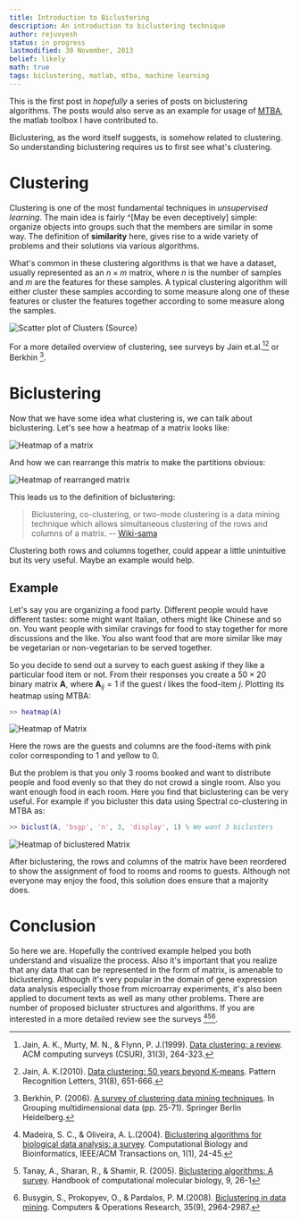 ```yaml
---
title: Introduction to Biclustering
description: An introduction to biclustering technique
author: rejuvyesh
status: in progress
lastmodified: 30 November, 2013
belief: likely
math: true
tags: biclustering, matlab, mtba, machine learning
---
```


This is the first post in _hopefully_ a series of posts on biclustering algorithms. The posts would also serve as an example for usage of [MTBA](http://iitk.ac.in/iil/mtba/), the matlab toolbox I have contributed to.

Biclustering, as the word itself suggests, is somehow related to clustering. So understanding biclustering requires us to first see what's clustering.

# Clustering

Clustering is one of the most fundamental techniques in _unsupervised learning_. The main idea is fairly ^[May be even deceptively] simple: organize objects into groups such that the members are similar in some way. The definition of **similarity** here, gives rise to a wide variety of problems and their solutions via various algorithms.

What's common in these clustering algorithms is that we have a dataset, usually represented as an $n \times m$ matrix, where $n$ is the number of samples and $m$ are the features for these samples. A typical clustering algorithm will either cluster these samples according to some measure along one of these features or cluster the features together according to some measure along the samples. 

![Scatter plot of Clusters  [(Source)](http://home.deib.polimi.it/matteucc/Clustering/tutorial_html/)](/images/clustering.png)


For a more detailed overview of clustering, see surveys by Jain et.al.[^jain1][^jain2] or Berkhin [^berkhin].

# Biclustering

Now that we have some idea what clustering is, we can talk about biclustering. Let's see how a heatmap of a matrix looks like:

![Heatmap of a matrix](/images/matrix_heatmap.png )

And how we can rearrange this matrix to make the partitions obvious:

![Heatmap of rearranged matrix](/images/rearrange_heatmap.png )

This leads us to the definition of biclustering:

> Biclustering, co-clustering, or two-mode clustering is a data mining technique which allows simultaneous clustering of the rows and columns of a matrix.
> -- [Wiki-sama](https://en.wikipedia.org/wiki/Biclustering)

Clustering both rows and columns together, could appear a little unintuitive but its very useful. Maybe an example would help.

## Example

Let's say you are organizing a food party. Different people would have different tastes: some might want Italian, others might like Chinese and so on. You want people with similar cravings for food to stay together for more discussions and the like. You also want food that are more similar like may be vegetarian or non-vegetarian to be served together. 

So you decide to send out a survey to each guest asking if they like a particular food item or not. From their responses you create a $50 \times 20$ binary matrix $\mathbf{A}$, where $\mathbf{A}_{ij} = 1$ if the guest $i$ likes the food-item $j$. Plotting its heatmap using MTBA:

```matlab
>> heatmap(A)
```
![Heatmap of Matrix](/images/party_heatmap.png )

Here the rows are the guests and columns are the food-items with pink color corresponding to $1$ and yellow to $0$.

But the problem is that you only 3 rooms booked and want to distribute people and food evenly so that they do not crowd a single room. Also you want enough food in each room. Here you find that biclustering can be very useful. For example if you bicluster this data using Spectral co-clustering in MTBA as:

```matlab
>> biclust(A, 'bsgp', 'n', 3, 'display', 1) % We want 3 biclusters
```
![Heatmap of biclustered Matrix](/images/party_cluster_heatmap.png ) 

After biclustering, the rows and columns of the matrix have been reordered to show the assignment of food to rooms and rooms to guests. Although not everyone may enjoy the food, this solution does ensure that a majority does.

# Conclusion

So here we are. Hopefully the contrived example helped you both understand and visualize the process. Also it's important that you realize that any data that can be represented in the form of matrix, is amenable to biclustering. Although it's very popular in the domain of gene expression data analysis especially those from microarray experiments, it's also been applied to document texts as well as many other problems. There are number of proposed bicluster structures and algorithms. If you are interested in a more detailed review see the surveys [^madeira][^tanay][^busygin].

[^jain1]: Jain, A. K., Murty, M. N., & Flynn, P. J.(1999). [Data clustering: a review](http://www.cs.rutgers.edu/~mlittman/courses/lightai03/jain99data.pdf). ACM computing surveys (CSUR), 31(3), 264-323.
[^jain2]: Jain, A. K.(2010). [Data clustering: 50 years beyond K-means](http://biometrics.cse.msu.edu/Presentations/FuLectureDec5.pdf). Pattern Recognition Letters, 31(8), 651-666.
[^berkhin]: Berkhin, P. (2006). [A survey of clustering data mining techniques](http://www-static.cc.gatech.edu/fac/Charles.Isbell/classes/reading/papers/berkhin02survey.pdf). In Grouping multidimensional data (pp. 25-71). Springer Berlin Heidelberg.

[^madeira]: Madeira, S. C., & Oliveira, A. L.(2004). [Biclustering algorithms for biological data analysis: a survey](http://www.bioinf.uni-freiburg.de/Lehre/Courses/2011_SS/MLForLifeScience/PDF/IEEE_Transactions_on_computational_Biology_and_Bioinformatics_2004_Madeira.pdf). Computational Biology and Bioinformatics, IEEE/ACM Transactions on, 1(1), 24-45.
[^tanay]: Tanay, A., Sharan, R., & Shamir, R. (2005). [Biclustering algorithms: A survey](http://citeseerx.ist.psu.edu/viewdoc/download?doi=10.1.1.118.8302&rep=rep1&type=pdf). Handbook of computational molecular biology, 9, 26-1
[^busygin]: Busygin, S., Prokopyev, O., & Pardalos, P. M.(2008). [Biclustering in data mining](http://www.sciencedirect.com/science/article/pii/S0305054807000159). Computers & Operations Research, 35(9), 2964-2987.
